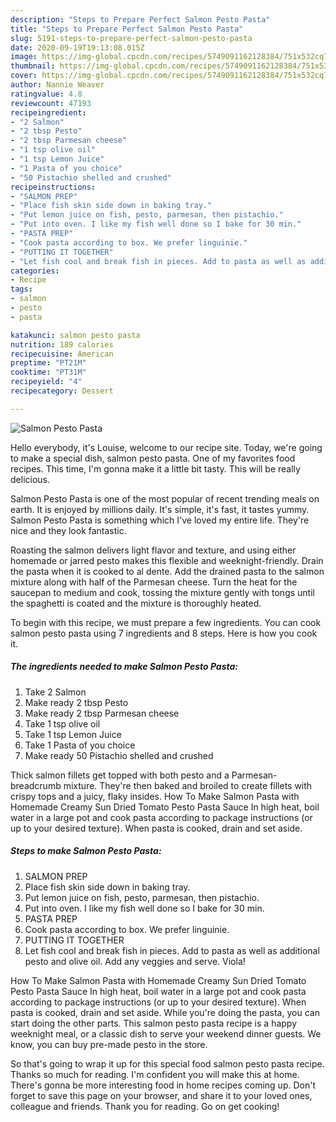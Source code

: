 ```yaml
---
description: "Steps to Prepare Perfect Salmon Pesto Pasta"
title: "Steps to Prepare Perfect Salmon Pesto Pasta"
slug: 5191-steps-to-prepare-perfect-salmon-pesto-pasta
date: 2020-09-19T19:13:08.015Z
image: https://img-global.cpcdn.com/recipes/5749091162128384/751x532cq70/salmon-pesto-pasta-recipe-main-photo.jpg
thumbnail: https://img-global.cpcdn.com/recipes/5749091162128384/751x532cq70/salmon-pesto-pasta-recipe-main-photo.jpg
cover: https://img-global.cpcdn.com/recipes/5749091162128384/751x532cq70/salmon-pesto-pasta-recipe-main-photo.jpg
author: Nannie Weaver
ratingvalue: 4.8
reviewcount: 47193
recipeingredient:
- "2 Salmon"
- "2 tbsp Pesto"
- "2 tbsp Parmesan cheese"
- "1 tsp olive oil"
- "1 tsp Lemon Juice"
- "1 Pasta of you choice"
- "50 Pistachio shelled and crushed"
recipeinstructions:
- "SALMON PREP"
- "Place fish skin side down in baking tray."
- "Put lemon juice on fish, pesto, parmesan, then pistachio."
- "Put into oven. I like my fish well done so I bake for 30 min."
- "PASTA PREP"
- "Cook pasta according to box. We prefer linguinie."
- "PUTTING IT TOGETHER"
- "Let fish cool and break fish in pieces. Add to pasta as well as additional pesto and olive oil. Add any veggies and serve. Viola!"
categories:
- Recipe
tags:
- salmon
- pesto
- pasta

katakunci: salmon pesto pasta 
nutrition: 189 calories
recipecuisine: American
preptime: "PT21M"
cooktime: "PT31M"
recipeyield: "4"
recipecategory: Dessert

---
```



![Salmon Pesto Pasta](https://img-global.cpcdn.com/recipes/5749091162128384/751x532cq70/salmon-pesto-pasta-recipe-main-photo.jpg)

Hello everybody, it's Louise, welcome to our recipe site. Today, we're going to make a special dish, salmon pesto pasta. One of my favorites food recipes. This time, I'm gonna make it a little bit tasty. This will be really delicious.

Salmon Pesto Pasta is one of the most popular of recent trending meals on earth. It is enjoyed by millions daily. It's simple, it's fast, it tastes yummy. Salmon Pesto Pasta is something which I've loved my entire life. They're nice and they look fantastic.

Roasting the salmon delivers light flavor and texture, and using either homemade or jarred pesto makes this flexible and weeknight-friendly. Drain the pasta when it is cooked to al dente. Add the drained pasta to the salmon mixture along with half of the Parmesan cheese. Turn the heat for the saucepan to medium and cook, tossing the mixture gently with tongs until the spaghetti is coated and the mixture is thoroughly heated.


To begin with this recipe, we must prepare a few ingredients. You can cook salmon pesto pasta using 7 ingredients and 8 steps. Here is how you cook it.

<!--inarticleads1-->

##### The ingredients needed to make Salmon Pesto Pasta:

1. Take 2 Salmon
1. Make ready 2 tbsp Pesto
1. Make ready 2 tbsp Parmesan cheese
1. Take 1 tsp olive oil
1. Take 1 tsp Lemon Juice
1. Take 1 Pasta of you choice
1. Make ready 50 Pistachio shelled and crushed


Thick salmon fillets get topped with both pesto and a Parmesan-breadcrumb mixture. They&#39;re then baked and broiled to create fillets with crispy tops and a juicy, flaky insides. How To Make Salmon Pasta with Homemade Creamy Sun Dried Tomato Pesto Pasta Sauce In high heat, boil water in a large pot and cook pasta according to package instructions (or up to your desired texture). When pasta is cooked, drain and set aside. 

<!--inarticleads2-->

##### Steps to make Salmon Pesto Pasta:

1. SALMON PREP
1. Place fish skin side down in baking tray.
1. Put lemon juice on fish, pesto, parmesan, then pistachio.
1. Put into oven. I like my fish well done so I bake for 30 min.
1. PASTA PREP
1. Cook pasta according to box. We prefer linguinie.
1. PUTTING IT TOGETHER
1. Let fish cool and break fish in pieces. Add to pasta as well as additional pesto and olive oil. Add any veggies and serve. Viola!


How To Make Salmon Pasta with Homemade Creamy Sun Dried Tomato Pesto Pasta Sauce In high heat, boil water in a large pot and cook pasta according to package instructions (or up to your desired texture). When pasta is cooked, drain and set aside. While you&#39;re doing the pasta, you can start doing the other parts. This salmon pesto pasta recipe is a happy weeknight meal, or a classic dish to serve your weekend dinner guests. We know, you can buy pre-made pesto in the store. 

So that's going to wrap it up for this special food salmon pesto pasta recipe. Thanks so much for reading. I'm confident you will make this at home. There's gonna be more interesting food in home recipes coming up. Don't forget to save this page on your browser, and share it to your loved ones, colleague and friends. Thank you for reading. Go on get cooking!
